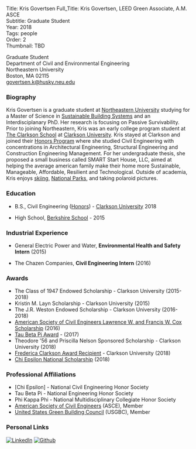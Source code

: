 Title: Kris Govertsen
Full_Title: Kris Govertsen, LEED Green Associate, A.M. ASCE  
Subtitle: Graduate Student  
Year: 2018  
Tags: people  
Order: 2  
Thumbnail: TBD

Graduate Student  
Department of Civil and Environmental Engineering  
Northeastern University  
Boston, MA 02115  
[govertsen.k@husky.neu.edu](mailto:govertsen.k@husky.neu.edu)

### Biography 

Kris Govertsen is a graduate student at [Northeastern University](http://www.neu.edu) studying for a Master of Science in [Sustainable Building Systems](https://www.northeastern.edu/graduate/program/master-of-science-in-sustainable-building-systems-5284/) and an Interdisciplanary PhD. Her research is focusing on Passive Survivability. Prior to joining Northeastern, Kris was an early college program student at [The Clarkson School](https://www.clarkson.edu/clarkson-school) at [Clarkson University]([https://www.clarkson.edu/](https://www.clarkson.edu/)). Kris stayed at Clarkson and joined their [Honors Program]([https://www.clarkson.edu/honors-program](https://www.clarkson.edu/honors-program)) where she studied Civil Engineering with concentrations in Architectural Engineering, Structural Engineering and Construction Engineering Management. For her undergraduate thesis, she proposed a small business called SMART Start House, LLC, aimed at helping the average american family make their home more Sustainable, Manageable, Affordable, Resilient and Technological. Outside of academia, Kris enjoys [skiing](www.mthood.com), [National Parks](https://www.nps.gov/findapark/index.htm), and taking polaroid pictures.


### Education
- B.S., Civil Engineering ([Honors](https://www.clarkson.edu/honors-program)) - [Clarkson University](https://www.clarkson.edu/) 2018

- High School, [Berkshire School](www.berkshireschool.org) - 2015

### Industrial Experience
- General Electric Power and Water, **Environmental Health and Safety Intern** (2015)

-   The Chazen Companies, **Civil Engineering Intern** (2016)

### Awards

-   The Class of 1947 Endowed Scholarship - Clarkson University (2015-2018)
- Kristin M. Layn Scholarship - Clarkson University (2015)
-   The J.R. Weston Endowed Scholarship - Clarkson University (2016-2018)
-  [American Society of Civil Engineers Lawrence W. and Francis W. Cox Scholarship]([https://www.clarkson.edu/news/clarkson-university-student-named-2016-american-society-civil-engineers-scholar](https://www.clarkson.edu/news/clarkson-university-student-named-2016-american-society-civil-engineers-scholar)) (2016)
- [Tau Beta Pi Award]([https://www.clarkson.edu/news/clarkson-university-students-earn-tau-beta-pi-awards](https://www.clarkson.edu/news/clarkson-university-students-earn-tau-beta-pi-awards)) - (2017)
-   Theodore '56 and Priscilla Nelson Sponsored Scholarship - Clarkson University (2018)
-   [Frederica Clarkson Award Recipient]([https://www.clarkson.edu/news/clarkson-university-senior-krissy-govertsen-receives-frederica-clarkson-award](https://www.clarkson.edu/news/clarkson-university-senior-krissy-govertsen-receives-frederica-clarkson-award)) - Clarkson University (2018)
-   [Chi Epsilon National Scholarship](https://www.chi-epsilon.org/XEWebGeneral2/Documents/2018AwardRecipients.pdf) (2018)



### Professional Affiliations
- [Chi Epsilon] - National Civil Engineering Honor Society
-   Tau Beta Pi - National Engineering Honor Society
-   Phi Kappa Phi - National Multidisciplinary Collegiate Honor Society
- [American Society of Civil Engineers](http://www.asce.org/) (ASCE), Member  
- [United States Green Building Council](http://www.usgbc.org/) (USGBC), Member  

### Personal Links
[![LinkedIn](img/links/linkedin_30x30.png)](https://www.linkedin.com/in/krissygovertsen) [![Github](img/links/github_30x30.png)](https://github.com/govertsenk) 
<!--stackedit_data:
eyJoaXN0b3J5IjpbMTM3Njk0MDM1NCwyNzQzOTE5MzUsMTIyNT
MzNzc4N119
-->